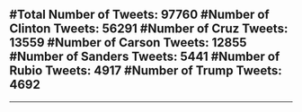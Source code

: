 #Total Number of Tweets: 97760 
#Number of Clinton Tweets: 56291
#Number of Cruz Tweets: 13559
#Number of Carson Tweets: 12855
#Number of Sanders Tweets: 5441
#Number of Rubio Tweets: 4917
#Number of Trump Tweets: 4692
---
---
